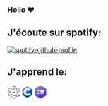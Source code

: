 ### Hello ❤️

## J'écoute sur spotify:
[![spotify-github-profile](https://spotify-github-profile.vercel.app/api/view?uid=bicc9ar16gw92ro1wil1n65rx&cover_image=true&theme=novatorem&show_offline=true&background_color=f50000&interchange=false&bar_color=001ae0&bar_color_cover=false)](https://spotify-github-profile.vercel.app/api/view?uid=bicc9ar16gw92ro1wil1n65rx&redirect=true)

## J'apprend le:
<img align="left" alt="TypeScript" width="30px" src="https://github.com/github/explore/blob/main/topics/electron/electron.png" />
<img align="left" alt="TypeScript" width="30px" src="https://github.com/github/explore/blob/main/topics/c/c.png " />
<img align="left" alt="TypeScript" width="30px" src="https://github.com/github/explore/blob/main/topics/csharp/csharp.png" />




